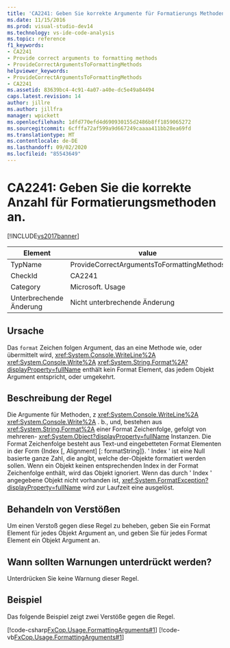 ```yaml
---
title: 'CA2241: Geben Sie korrekte Argumente für Formatierungs Methoden an. Microsoft-Dokumentation'
ms.date: 11/15/2016
ms.prod: visual-studio-dev14
ms.technology: vs-ide-code-analysis
ms.topic: reference
f1_keywords:
- CA2241
- Provide correct arguments to formatting methods
- ProvideCorrectArgumentsToFormattingMethods
helpviewer_keywords:
- ProvideCorrectArgumentsToFormattingMethods
- CA2241
ms.assetid: 83639bc4-4c91-4a07-a40e-dc5e49a84494
caps.latest.revision: 14
author: jillre
ms.author: jillfra
manager: wpickett
ms.openlocfilehash: 1dfd770efd4d690930155d2486b8ff1859065272
ms.sourcegitcommit: 6cfffa72af599a9d667249caaaa411bb28ea69fd
ms.translationtype: MT
ms.contentlocale: de-DE
ms.lasthandoff: 09/02/2020
ms.locfileid: "85543649"
---
```

# <a name="ca2241-provide-correct-arguments-to-formatting-methods"></a>CA2241: Geben Sie die korrekte Anzahl für Formatierungsmethoden an.
[!INCLUDE[vs2017banner](../includes/vs2017banner.md)]

|Element|value|
|-|-|
|TypName|ProvideCorrectArgumentsToFormattingMethods|
|CheckId|CA2241|
|Category|Microsoft. Usage|
|Unterbrechende Änderung|Nicht unterbrechende Änderung|

## <a name="cause"></a>Ursache
 Das `format` Zeichen folgen Argument, das an eine Methode wie, oder übermittelt wird, <xref:System.Console.WriteLine%2A>  <xref:System.Console.Write%2A>  <xref:System.String.Format%2A?displayProperty=fullName> enthält kein Format Element, das jedem Objekt Argument entspricht, oder umgekehrt.

## <a name="rule-description"></a>Beschreibung der Regel
 Die Argumente für Methoden, z <xref:System.Console.WriteLine%2A> <xref:System.Console.Write%2A> . b., und, bestehen aus <xref:System.String.Format%2A> einer Format Zeichenfolge, gefolgt von mehreren- <xref:System.Object?displayProperty=fullName> Instanzen. Die Format Zeichenfolge besteht aus Text-und eingebetteten Format Elementen in der Form {Index [, Alignment] [: formatString]}. ' Index ' ist eine Null basierte ganze Zahl, die angibt, welche der-Objekte formatiert werden sollen. Wenn ein Objekt keinen entsprechenden Index in der Format Zeichenfolge enthält, wird das Objekt ignoriert. Wenn das durch ' Index ' angegebene Objekt nicht vorhanden ist, <xref:System.FormatException?displayProperty=fullName> wird zur Laufzeit eine ausgelöst.

## <a name="how-to-fix-violations"></a>Behandeln von Verstößen
 Um einen Verstoß gegen diese Regel zu beheben, geben Sie ein Format Element für jedes Objekt Argument an, und geben Sie für jedes Format Element ein Objekt Argument an.

## <a name="when-to-suppress-warnings"></a>Wann sollten Warnungen unterdrückt werden?
 Unterdrücken Sie keine Warnung dieser Regel.

## <a name="example"></a>Beispiel
 Das folgende Beispiel zeigt zwei Verstöße gegen die Regel.

 [!code-csharp[FxCop.Usage.FormattingArguments#1](../snippets/csharp/VS_Snippets_CodeAnalysis/FxCop.Usage.FormattingArguments/cs/FxCop.Usage.FormattingArguments.cs#1)]
 [!code-vb[FxCop.Usage.FormattingArguments#1](../snippets/visualbasic/VS_Snippets_CodeAnalysis/FxCop.Usage.FormattingArguments/vb/FxCop.Usage.FormattingArguments.vb#1)]

